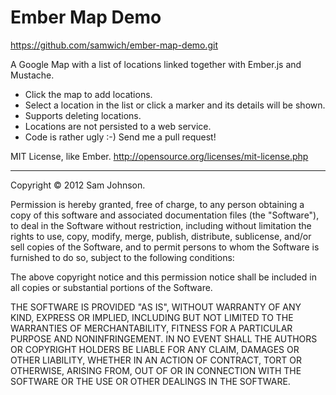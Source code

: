 Ember Map Demo
==============

https://github.com/samwich/ember-map-demo.git

A Google Map with a list of locations linked together with Ember.js and Mustache.

  * Click the map to add locations.
  * Select a location in the list or click a marker and its details will be shown.
  * Supports deleting locations.
  * Locations are not persisted to a web service.
  * Code is rather ugly :-) Send me a pull request!

MIT License, like Ember. http://opensource.org/licenses/mit-license.php

---
Copyright © 2012 Sam Johnson.

Permission is hereby granted, free of charge, to any person obtaining a copy of this software and associated documentation files (the "Software"), to deal in the Software without restriction, including without limitation the rights to use, copy, modify, merge, publish, distribute, sublicense, and/or sell copies of the Software, and to permit persons to whom the Software is furnished to do so, subject to the following conditions:

The above copyright notice and this permission notice shall be included in all copies or substantial portions of the Software.

THE SOFTWARE IS PROVIDED "AS IS", WITHOUT WARRANTY OF ANY KIND, EXPRESS OR IMPLIED, INCLUDING BUT NOT LIMITED TO THE WARRANTIES OF MERCHANTABILITY, FITNESS FOR A PARTICULAR PURPOSE AND NONINFRINGEMENT. IN NO EVENT SHALL THE AUTHORS OR COPYRIGHT HOLDERS BE LIABLE FOR ANY CLAIM, DAMAGES OR OTHER LIABILITY, WHETHER IN AN ACTION OF CONTRACT, TORT OR OTHERWISE, ARISING FROM, OUT OF OR IN CONNECTION WITH THE SOFTWARE OR THE USE OR OTHER DEALINGS IN THE SOFTWARE.